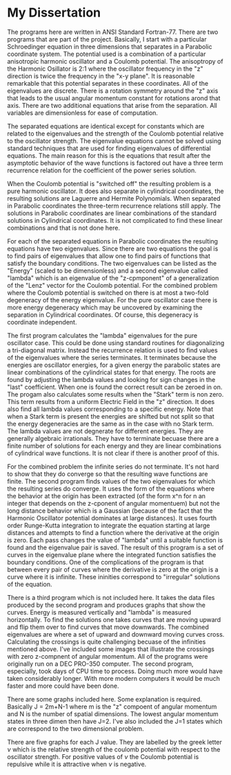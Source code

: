
# My Dissertation

The programs here are written in ANSI Standard Fortran-77.  There are two programs that are part of the project.  Basically, I start with a particular Schroedinger equation in three dimensions that separates in a Parabolic coordinate system.  The potential used is a combination of a particular anisotropic harmonic oscillator and a Coulomb potential.  The anisoptropy of the Harmonic Osillator is 2:1 where the oscillator frequency in the "z" direction is twice the frequency in the "x-y plane".  It is reasonable remarkable that this potential separates in these coordinates.  All of the eigenvalues are discrete.  There is a rotation symmetry around the "z" axis that leads to the usual angular momentum constant for rotations arond that axis.  There are two additional equations that arise from the separation.  All variables are dimensionless for ease of computation.

The separated equations are identical except for constants which are related to the eigenvalues and the strength of the Coulomb potential relative to the oscillator strength.  The eigenvalue equations cannot be solved using standard techniques that are used for finding eigenvalues of differential equations.  The main reason for this is the equations that result after the asymptotic behavior of the wave functions is factored out have a three term recurrence relation for the coefficient of the power series solution.

When the Coulomb potential is "switched off" the resulting problem is a pure harmonic oscillator.  It does also separate in cylindrical coordinates, the resulting solutions are Laguerre and Hermite Polynomials.  When separated in Parabolic coordinates the three-term recurrence relations still apply.  The solutions in Parabolic coordinates are linear combinations of the standard solutions in Cylindrical coordinates.  It is not complicated to find these linear combinations and that is not done here.

For each of the separated equations in Parabolic coordinates the resulting equations have two eigenvalues.  Since there are two equations the goal is to find pairs of eigenvalues that allow one to find pairs of functions that satisfy the boundary conditions. The two eigenvalues can be listed as the "Energy" (scaled to be dimensionless) and a second eigenvalue called "lambda" which is an eigenvalue of the "z-cpmponent" of a generalization of the "Lenz" vector for the Coulomb potential.  For the combined problem where the Coulomb potential is switched on there is at most a two-fold degeneracy of the energy eigenvalue.  For the pure oscillator case there is more energy degeneracy which may be uncovered by examining the separation in Cylindrical coordinates.  Of course, this degeneracy is coordinate independent.

The first program calculates the "lambda" eigenvalues for the pure oscillator case.  This could be done using standard routines for diagonalizing a tri-diagonal matrix.  Instead the recurrence relation is used to find values of the eigenvalues where the series terminates.  It terminates because the energies are oscillator energies, for a given energy the parabolic states are linear combinations of the cylindrical states for that energy.  The roots are found by adjusting the lambda values and looking for sign changes in the "last" coefficient.  When one is found the correct result can be zeroed in on.  The progam also calculates some results when the "Stark" term is non zero.  This term results from a uniform Electric Field in the "z" direction.  It does also find all lambda values corresponding to a specific energy.  Note that when a Stark term is present the energies are shifted but not split so that the energy degeneracies are the same as in the case with no Stark term.  The lambda values are not degnerate for different energies.  They are generally algebraic irrationals.  They have to terminate becuase there are a finite number of solutions for each energy and they are linear combinations of cylindrical wave functions.  It is not clear if there is another proof of this.

For the combined problem the infinite series do not terminate.  It's not hard to show that they do converge so that the resulting wave functions are finite.  The second program finds values of the two eigenvalues for which the resulting series do converge.  It uses the form of the equations where the behavior at the origin has been extracted (of the form x^n for n an integer that depends on the z-cponent of angular momentuem) but not the long distance behavior which is a Gaussian (because of the fact that the Harmonic Oscillator potential dominates at large distances).  It uses fourth order Runge-Kutta integration to integrate the equation starting at large distances and attempts to find a function where the derivative at the origin is zero.  Each pass changes the value of "lambda" until a suitable function is found and the eigenvalue pair is saved.  The result of this program is a set of curves in the eigenvalue plane where the integrated function satisfies the boundary conditions.  One of the complications of the program is that between every pair of curves where the derivative is zero at the origin is a curve where it is infinite.  These ininities correspond to "irregular" solutions of the equation.

There is a third program which is not included here.  It takes the data files produced by the second program and produces graphs that show the curves.  Energy is measured vertically and "lambda" is measured horizontally.  To find the solutions one takes curves that are moving upward and flip them over to find curves that move downwards.  The combined eigenvalues are where a set of upward and downward moving curves cross.  Calculating the crossings is quite challenging becuase of the infinities mentioned above.  I've included some images that illustrate the crossings with zero z-compnent of angular momentum.  All of the programs were originally run on a DEC PRO-350 computer.  The second program, especially, took days of CPU time to process.  Doing much more would have taken considerably longer.  With more modern computers it would be much faster and more could have been done.

There are some graphs included here.  Some explanation is required.  Basically J = 2m+N-1 where m is the "z" compoent of angular momentum and N is the number of spatial dimensions.  The lowest angular momentum states in three dimen then have J=2.  I've also included the J=1 states which are correspond to the two dimensional problem.  

There are five graphs for each J value.  They are labelled by the greek letter $\nu$ which is the relative strength of the coulomb potential with respect to the oscillator strength.  For positive values of $\nu$ the Coulomb potential is repulsive while it is attractive when $\nu$ is negative.
